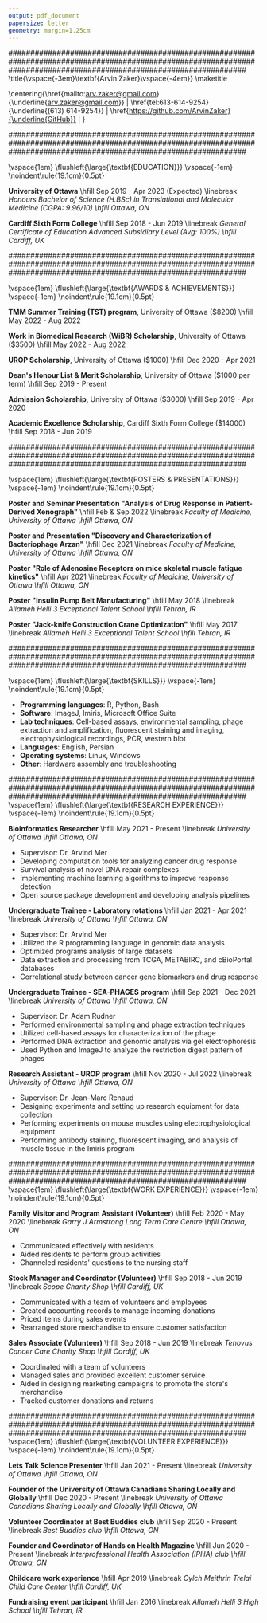 ```yaml
---
output: pdf_document
papersize: letter
geometry: margin=1.25cm
---
```

######################################################################################################################################################################
\title{\vspace{-3em}\textbf{Arvin Zaker}\vspace{-4em}}
\maketitle

\centering{\href{mailto:arv.zaker@gmail.com}{\underline{arv.zaker@gmail.com}} |
\href{tel:613-614-9254}{\underline{(613) 614-9254}} |
\href{https://github.com/ArvinZaker}{\underline{GitHub}} |
}

######################################################################################################################################################################

\vspace{1em}
\flushleft{\large{\textbf{EDUCATION}}} \vspace{-1em}
\noindent\rule{19.1cm}{0.5pt}

**University of Ottawa** \hfill Sep 2019 - Apr 2023 (Expected) \linebreak
_Honours Bachelor of Science (H.BSc) in Translational and Molecular Medicine (CGPA: 9.96/10) \hfill Ottawa, ON_

**Cardiff Sixth Form College** \hfill Sep 2018 - Jun 2019 \linebreak
_General Certificate of Education Advanced Subsidiary Level (Avg: 100%) \hfill Cardiff, UK_

######################################################################################################################################################################


\vspace{1em}
\flushleft{\large{\textbf{AWARDS \& ACHIEVEMENTS}}} \vspace{-1em}
\noindent\rule{19.1cm}{0.5pt}

**TMM Summer Training (TST) program**, University of Ottawa ($8200) \hfill May 2022 - Aug 2022

**Work in Biomedical Research (WiBR) Scholarship**, University of Ottawa ($3500) \hfill May 2022 - Aug 2022

**UROP Scholarship**, University of Ottawa ($1000) \hfill Dec 2020 - Apr 2021

**Dean's Honour List \& Merit Scholarship**, University of Ottawa ($1000 per term) \hfill Sep 2019 - Present

**Admission Scholarship**, University of Ottawa ($3000) \hfill Sep 2019 - Apr 2020 

**Academic Excellence Scholarship**, Cardiff Sixth Form College ($14000) \hfill Sep 2018 - Jun 2019

######################################################################################################################################################################

\vspace{1em}
\flushleft{\large{\textbf{POSTERS \& PRESENTATIONS}}} \vspace{-1em}
\noindent\rule{19.1cm}{0.5pt}

**Poster and Seminar Presentation "Analysis of Drug Response in Patient-Derived Xenograph"** \hfill Feb \& Sep 2022 \linebreak
_Faculty of Medicine, University of Ottawa \hfill Ottawa, ON_

**Poster and Presentation "Discovery and Characterization of Bacteriophage Arzan"** \hfill Dec 2021 \linebreak 
_Faculty of Medicine, University of Ottawa \hfill Ottawa, ON_

**Poster "Role of Adenosine Receptors on mice skeletal muscle fatigue kinetics"** \hfill Apr 2021 \linebreak 
_Faculty of Medicine, University of Ottawa \hfill Ottawa, ON_

**Poster "Insulin Pump Belt Manufacturing"** \hfill May 2018 \linebreak 
_Allameh Helli 3 Exceptional Talent School \hfill Tehran, IR_

**Poster "Jack-knife Construction Crane Optimization"** \hfill May 2017 \linebreak 
_Allameh Helli 3 Exceptional Talent School \hfill Tehran, IR_ 

######################################################################################################################################################################

\vspace{1em}
\flushleft{\large{\textbf{SKILLS}}} \vspace{-1em}
\noindent\rule{19.1cm}{0.5pt}

+ **Programming languages**: R, Python, Bash
+ **Software**: ImageJ, Imiris, Microsoft Office Suite
+ **Lab techniques**: Cell-based assays, environmental sampling, phage extraction and amplification, fluorescent staining and imaging, electrophysiological recordings, PCR, western blot
+ **Languages**: English, Persian
+ **Operating systems**: Linux, Windows
+ **Other**: Hardware assembly and troubleshooting


######################################################################################################################################################################
\vspace{1em}
\flushleft{\large{\textbf{RESEARCH EXPERIENCE}}} \vspace{-1em}
\noindent\rule{19.1cm}{0.5pt}

**Bioinformatics Researcher** \hfill May 2021 - Present \linebreak
_University of Ottawa \hfill Ottawa, ON_ 

+ Supervisor: Dr. Arvind Mer
+ Developing computation tools for analyzing cancer drug response 
+ Survival analysis of novel DNA repair complexes
+ Implementing machine learning algorithms to improve response detection
+ Open source package development and developing analysis pipelines

**Undergraduate Trainee - Laboratory rotations** \hfill Jan 2021 - Apr 2021 \linebreak
_University of Ottawa \hfill Ottawa, ON_ 

+ Supervisor: Dr. Arvind Mer
+ Utilized the R programming language in genomic data analysis
+ Optimized programs analysis of large datasets
+ Data extraction and processing from TCGA, METABIRC, and cBioPortal databases
+ Correlational study between cancer gene biomarkers and drug response

**Undergraduate Trainee - SEA-PHAGES program** \hfill Sep 2021 - Dec 2021 \linebreak
_University of Ottawa \hfill Ottawa, ON_

+ Supervisor: Dr. Adam Rudner
+ Performed environmental sampling and phage extraction techniques
+ Utilized cell-based assays for characterization of the phage
+ Performed DNA extraction and genomic analysis via gel electrophoresis
+ Used Python and ImageJ to analyze the restriction digest pattern of phages

**Research Assistant - UROP program**  \hfill Nov 2020 - Jul 2022 \linebreak     
_University of Ottawa \hfill Ottawa, ON_

+ Supervisor: Dr. Jean-Marc Renaud
+ Designing experiments and setting up research equipment for data collection
+ Performing experiments on mouse muscles using electrophysiological equipment
+ Performing antibody staining, fluorescent imaging, and analysis of muscle tissue in the Imiris program

######################################################################################################################################################################
\vspace{1em}
\flushleft{\large{\textbf{WORK EXPERIENCE}}} \vspace{-1em}
\noindent\rule{19.1cm}{0.5pt}

**Family Visitor and Program Assistant (Volunteer)** \hfill Feb 2020 - May 2020 \linebreak
_Garry J Armstrong Long Term Care Centre \hfill Ottawa, ON_ 

+ Communicated effectively with residents
+ Aided residents to perform group activities
+ Channeled residents' questions to the nursing staff

**Stock Manager and Coordinator (Volunteer)** \hfill Sep 2018 - Jun 2019  \linebreak
_Scope Charity Shop \hfill Cardiff, UK_ 

+ Communicated with a team of volunteers and employees
+ Created accounting records to manage incoming donations 
+ Priced items during sales events 
+ Rearranged store merchandise to ensure customer satisfaction


**Sales Associate (Volunteer)** \hfill Sep 2018 - Jun 2019 \linebreak
_Tenovus Cancer Care Charity Shop \hfill Cardiff, UK_ 

+ Coordinated with a team of volunteers 
+ Managed sales and provided excellent customer service 
+ Aided in designing marketing campaigns to promote the store's merchandise 
+ Tracked customer donations and returns

######################################################################################################################################################################
\vspace{1em}
\flushleft{\large{\textbf{VOLUNTEER EXPERIENCE}}} \vspace{-1em}
\noindent\rule{19.1cm}{0.5pt}

**Lets Talk Science Presenter** \hfill Jan 2021 - Present \linebreak
_University of Ottawa \hfill Ottawa, ON_

**Founder of the University of Ottawa Canadians Sharing Locally and Globally** \hfill Dec 2020 - Present \linebreak
_University of Ottawa Canadians Sharing Locally and Globally \hfill Ottawa, ON_

**Volunteer Coordinator at Best Buddies club** \hfill Sep 2020 - Present \linebreak 
_Best Buddies club \hfill Ottawa, ON_

**Founder and Coordinator of Hands on Health Magazine** \hfill Jun 2020 - Present \linebreak
_Interprofessional Health Association (IPHA) club \hfill Ottawa, ON_

**Childcare work experience** \hfill Apr 2019 \linebreak
_Cylch Meithrin Trelai Child Care Center \hfill Cardiff, UK_

**Fundraising event participant**  \hfill Jan 2016 \linebreak
_Allameh Helli 3 High School \hfill Tehran, IR_

